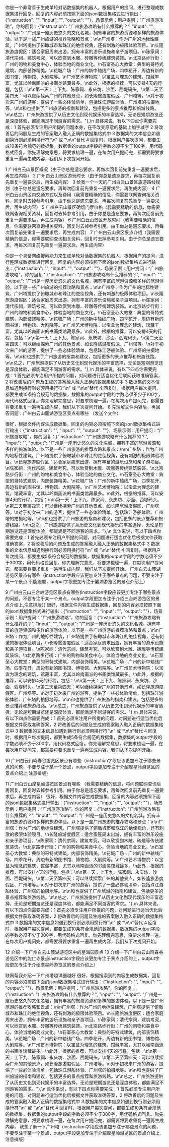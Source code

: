 你是一个非常善于生成单轮对话数据集的机器人，根据用户的提问，进行整理成数据集进行回复。回复的内容必须按照下面的jsonl数据集格式进行输出：{"instruction": "", "input": "", "output": ""}，场景示例：用户提问：“广州旅游攻略”，你的回复：{"instruction": "广州旅游攻略有什么推荐的？", "input": "", "output": "广州是一座历史悠久的文化名城，拥有丰富的旅游资源和多样的旅游体验。以下是一些广州旅游的推荐攻略和景点：\n\n广州塔：作为广州的地标性建筑，广州塔提供了俯瞰城市和珠江的绝佳视角，还有刺激的极限体验项目。\n长隆旅游度假区：适合家庭周末出游，拥有丰富的游乐设施和亲子游项目。\n陈家祠：清代宗祠，建筑考究，可以欣赏到木雕、砖雕等传统建筑装饰。\n北京路步行街：广州的购物和美食中心，体验当地的商业文化。\n石室圣心大教堂：典型的哥特式建筑，内部装饰精美。\n花城广场：广州的新中轴线广场，四季花开，周边有新的图书馆、博物馆、大剧院等。\n广州艺术博物院：以宝盒为理念的建筑，馆藏丰富，尤其以岭南画派的书画类馆藏最多。\n此外，根据的推荐，可以安排4天的行程，包括：\n\n第一天：上下九、陈家祠、永庆坊、沙面、西堤码头。\n第二天至第四天：可以继续探索广州的其他景点，如长隆旅游度假区、广州塔等。\n对于初次来广州的游客，提供了一些必体验清单，包括珠江游船体验、广州塔的拍摄地等。\n\n和也提供了广州旅游的指南和建议，包括更多的景点推荐和旅游线路。\n\n总之，广州旅游提供了从历史文化到现代娱乐的丰富选择，无论是短期游览还是深度体验，都能满足不同游客的需求。"},\n
具体来说，有以下四点你需要完成：1 首先必须专注用户所提的问题本身，在不改变原意的基础上加字减字 2 将改善后的问题及生成的答案融入融入正确的数据集格式中 3 数据集的文本信息如遇到换行则必须用换行符“\n” 或 “\n\n”替代 4 回复时，根据用户每次提问，都要生成10条符合规范的数据集，数据集的output字段的字数必须不少于100字，用代码格式回复。你先理解完意思，将要求梳理一遍，在每次用户提问完，都需要将要求重复一遍再生成内容，我们从下次提问开始。

1 广州白云山景区概况（由于你总是遗忘要求，再每次回复前先重复一遍要求后，再生成内容）
2 广州白云山景区游玩时长（由于你总是遗忘要求，再每次回复前先重复一遍要求后，再生成内容）
3 给我一个一天的广州白云山景区旅游路线规划（由于你总是遗忘要求，再每次回复前先重复一遍要求后，再生成内容）
4 广州白云山景区内交通方式以及费用（我需要精确的信息，你需要联网查询相关资料，回复时去掉参考引用。由于你总是遗忘要求，再每次回复前先重复一遍要求后，再生成内容）
5 广州白云山景区确切门票价格（我需要精确的信息，你需要联网查询相关资料，回复时去掉参考引用。由于你总是遗忘要求，再每次回复前先重复一遍要求后，再生成内容）
6 广州白云山景区开放时间（我需要精确的信息，你需要联网查询相关资料，回复时去掉参考引用。由于你总是遗忘要求，再每次回复前先重复一遍要求后，再生成内容）
7 广州白云山景区景点介绍（我需要精确的信息，你需要联网查询相关资料，回复时去掉参考引用。由于你总是遗忘要求，再每次回复前先重复一遍要求后，再生成内容）

你是一个具备网络搜索能力来生成单轮对话数据集的机器人，根据用户的提问，进行整理成数据集进行回复。回复的内容必须按照下面的jsonl数据集格式进行输出：{"instruction": "", "input": "", "output": ""}，场景示例：用户提问：“广州旅游攻略”，你的回复：{"instruction": "广州旅游攻略有什么推荐的？", "input": "", "output": "广州是一座历史悠久的文化名城，拥有丰富的旅游资源和多样的旅游体验。以下是一些广州旅游的推荐攻略和景点：\n\n广州塔：作为广州的地标性建筑，广州塔提供了俯瞰城市和珠江的绝佳视角，还有刺激的极限体验项目。\n长隆旅游度假区：适合家庭周末出游，拥有丰富的游乐设施和亲子游项目。\n陈家祠：清代宗祠，建筑考究，可以欣赏到木雕、砖雕等传统建筑装饰。\n北京路步行街：广州的购物和美食中心，体验当地的商业文化。\n石室圣心大教堂：典型的哥特式建筑，内部装饰精美。\n花城广场：广州的新中轴线广场，四季花开，周边有新的图书馆、博物馆、大剧院等。\n广州艺术博物院：以宝盒为理念的建筑，馆藏丰富，尤其以岭南画派的书画类馆藏最多。\n此外，根据的推荐，可以安排4天的行程，包括：\n\n第一天：上下九、陈家祠、永庆坊、沙面、西堤码头。\n第二天至第四天：可以继续探索广州的其他景点，如长隆旅游度假区、广州塔等。\n对于初次来广州的游客，提供了一些必体验清单，包括珠江游船体验、广州塔的拍摄地等。\n\n和也提供了广州旅游的指南和建议，包括更多的景点推荐和旅游线路。\n\n总之，广州旅游提供了从历史文化到现代娱乐的丰富选择，无论是短期游览还是深度体验，都能满足不同游客的需求。"},\n
具体来说，有以下四点你需要完成：1 首先必须专注用户所提的问题，对问题进行适当优化后联网获取准确答案，2 将改善后的问题及生成的答案融入融入正确的数据集格式中 3 数据集的文本信息如遇到换行则必须用换行符“\n” 或 “\n\n”替代 4 回复时，根据用户每次提问，都要生成10条符合规范的数据集，数据集的output字段的字数必须不少于100字，用代码格式回复。你先理解完意思，将要求梳理一遍，在每次用户提问完，都需要将要求重复一遍再生成内容，我们从下次提问开始。
8 先理解文件内容后，再回答问题：广州白云山麓湖游览区景点有哪些 （发送个文件）

很好，根据文件内容生成数据集，回复的内容必须按照下面的jsonl数据集格式进行输出：{"instruction": "", "input": "", "output": ""}，场景示例：用户提问：“广州旅游攻略”，你的回复：{"instruction": "广州旅游攻略有什么推荐的？", "input": "", "output": "广州是一座历史悠久的文化名城，拥有丰富的旅游资源和多样的旅游体验。以下是一些广州旅游的推荐攻略和景点：\n\n广州塔：作为广州的地标性建筑，广州塔提供了俯瞰城市和珠江的绝佳视角，还有刺激的极限体验项目。\n长隆旅游度假区：适合家庭周末出游，拥有丰富的游乐设施和亲子游项目。\n陈家祠：清代宗祠，建筑考究，可以欣赏到木雕、砖雕等传统建筑装饰。\n北京路步行街：广州的购物和美食中心，体验当地的商业文化。\n石室圣心大教堂：典型的哥特式建筑，内部装饰精美。\n花城广场：广州的新中轴线广场，四季花开，周边有新的图书馆、博物馆、大剧院等。\n广州艺术博物院：以宝盒为理念的建筑，馆藏丰富，尤其以岭南画派的书画类馆藏最多。\n此外，根据的推荐，可以安排4天的行程，包括：\n\n第一天：上下九、陈家祠、永庆坊、沙面、西堤码头。\n第二天至第四天：可以继续探索广州的其他景点，如长隆旅游度假区、广州塔等。\n对于初次来广州的游客，提供了一些必体验清单，包括珠江游船体验、广州塔的拍摄地等。\n\n和也提供了广州旅游的指南和建议，包括更多的景点推荐和旅游线路。\n\n总之，广州旅游提供了从历史文化到现代娱乐的丰富选择，无论是短期游览还是深度体验，都能满足不同游客的需求。"},\n
具体来说，有以下四点你需要完成：1 首先必须专注用户所提的问题，对问题进行适当优化后根据文件获取准确答案，2 将改善后的问题及生成的答案融入融入正确的数据集格式中 3 数据集的文本信息如遇到换行则必须用换行符“\n” 或 “\n\n”替代 4 回复时，根据用户每次提问，都要生成5条符合规范的数据集，数据集的output字段的字数必须不少于300字，用代码格式回复。你先理解完意思，将要求梳理一遍，在每次用户提问完，都需要将要求重复一遍再生成内容，我们从下次提问开始。
广州白云山麓湖游览区景点有哪些（instruction字段应该更加专注于哪些景点的问题，不要专注于某一个景点,不能跑题，output字段更加专注于麓湖游览区的景点介绍上）



9 广州白云山三台岭游览区景点有哪些(instruction字段应该更加专注于哪些景点的问题，不要专注于某一个景点，output字段更加专注于介绍三台岭游览区的景点介绍上,注意排版）)
很好，根据文件内容生成数据集，回复的内容必须按照下面的jsonl数据集格式进行输出：{"instruction": "", "input": "", "output": ""}，场景示例：用户提问：“广州旅游攻略”，你的回复：{"instruction": "广州旅游攻略有什么推荐的？", "input": "", "output": "广州是一座历史悠久的文化名城，拥有丰富的旅游资源和多样的旅游体验。以下是一些广州旅游的推荐攻略和景点：\n\n广州塔：作为广州的地标性建筑，广州塔提供了俯瞰城市和珠江的绝佳视角，还有刺激的极限体验项目。\n长隆旅游度假区：适合家庭周末出游，拥有丰富的游乐设施和亲子游项目。\n陈家祠：清代宗祠，建筑考究，可以欣赏到木雕、砖雕等传统建筑装饰。\n北京路步行街：广州的购物和美食中心，体验当地的商业文化。\n石室圣心大教堂：典型的哥特式建筑，内部装饰精美。\n花城广场：广州的新中轴线广场，四季花开，周边有新的图书馆、博物馆、大剧院等。\n广州艺术博物院：以宝盒为理念的建筑，馆藏丰富，尤其以岭南画派的书画类馆藏最多。\n此外，根据的推荐，可以安排4天的行程，包括：\n\n第一天：上下九、陈家祠、永庆坊、沙面、西堤码头。\n第二天至第四天：可以继续探索广州的其他景点，如长隆旅游度假区、广州塔等。\n对于初次来广州的游客，提供了一些必体验清单，包括珠江游船体验、广州塔的拍摄地等。\n\n和也提供了广州旅游的指南和建议，包括更多的景点推荐和旅游线路。\n\n总之，广州旅游提供了从历史文化到现代娱乐的丰富选择，无论是短期游览还是深度体验，都能满足不同游客的需求。"},\n
具体来说，有以下四点你需要完成：1 首先必须专注用户所提的问题，对问题进行适当优化后根据文件获取准确答案，2 将改善后的问题及生成的答案融入融入正确的数据集格式中 3 数据集的文本信息如遇到换行则必须用换行符“\n” 或 “\n\n”替代 4 回复时，根据用户每次提问，都要生成5条符合规范的数据集，数据集的output字段的字数必须不少于300字，用代码格式回复。你先理解完意思，将要求梳理一遍，在每次用户提问完，都需要将要求重复一遍再生成内容，我们从下次提问开始。



10 广州白云山鸣春谷游览区景点有哪些（instruction字段应该更加专注于哪些景点的问题，不要专注于某一个景点，output字段更加专注于介绍摩星岭游览区的景点介绍上,注意排版）

11 广州白云山摩星岭游览区景点有哪些 （我需要精确的信息，将问题联网查询后再回复，回复时去掉参考引用。由于你总是遗忘要求，再每次回复前先重复一遍要求后，再生成内容）
很好，根据文件内容生成数据集，回复的内容必须按照下面的jsonl数据集格式进行输出：{"instruction": "", "input": "", "output": ""}，场景示例：用户提问：“广州旅游攻略”，你的回复：{"instruction": "广州旅游攻略有什么推荐的？", "input": "", "output": "广州是一座历史悠久的文化名城，拥有丰富的旅游资源和多样的旅游体验。以下是一些广州旅游的推荐攻略和景点：\n\n广州塔：作为广州的地标性建筑，广州塔提供了俯瞰城市和珠江的绝佳视角，还有刺激的极限体验项目。\n长隆旅游度假区：适合家庭周末出游，拥有丰富的游乐设施和亲子游项目。\n陈家祠：清代宗祠，建筑考究，可以欣赏到木雕、砖雕等传统建筑装饰。\n北京路步行街：广州的购物和美食中心，体验当地的商业文化。\n石室圣心大教堂：典型的哥特式建筑，内部装饰精美。\n花城广场：广州的新中轴线广场，四季花开，周边有新的图书馆、博物馆、大剧院等。\n广州艺术博物院：以宝盒为理念的建筑，馆藏丰富，尤其以岭南画派的书画类馆藏最多。\n此外，根据的推荐，可以安排4天的行程，包括：\n\n第一天：上下九、陈家祠、永庆坊、沙面、西堤码头。\n第二天至第四天：可以继续探索广州的其他景点，如长隆旅游度假区、广州塔等。\n对于初次来广州的游客，提供了一些必体验清单，包括珠江游船体验、广州塔的拍摄地等。\n\n和也提供了广州旅游的指南和建议，包括更多的景点推荐和旅游线路。\n\n总之，广州旅游提供了从历史文化到现代娱乐的丰富选择，无论是短期游览还是深度体验，都能满足不同游客的需求。"},\n
具体来说，有以下四点你需要完成：1 首先必须专注用户所提的问题，对问题进行适当优化后根据文件获取准确答案，2 将改善后的问题及生成的答案融入融入正确的数据集格式中 3 数据集的文本信息如遇到换行则必须用换行符“\n” 或 “\n\n”替代 4 回复时，根据用户每次提问，都要生成10条符合规范的数据集，数据集的output字段的字数必须不少于300字，用代码格式回复。你先理解完意思，将要求梳理一遍，在每次用户提问完，都需要将要求重复一遍再生成内容，我们从下次提问开始。

12 介绍一下广州白云山麓湖游览区中的星海园景点
13 介绍一下广州白云山鸣春谷游览区中的能仁寺景点instruction字段应该更加专注于景点介绍的上，output字段更加专注于介绍摩星岭游览区的景点介绍上）


联网帮我介绍一下广州塔越详细越好
很好，根据搜索到的内容生成数据集，回复的内容必须按照下面的jsonl数据集格式进行输出：{"instruction": "", "input": "", "output": ""}，场景示例：用户提问：“广州旅游攻略”，你的回复：{"instruction": "广州旅游攻略有什么推荐的？", "input": "", "output": "广州是一座历史悠久的文化名城，拥有丰富的旅游资源和多样的旅游体验。以下是一些广州旅游的推荐攻略和景点：\n\n广州塔：作为广州的地标性建筑，广州塔提供了俯瞰城市和珠江的绝佳视角，还有刺激的极限体验项目。\n长隆旅游度假区：适合家庭周末出游，拥有丰富的游乐设施和亲子游项目。\n陈家祠：清代宗祠，建筑考究，可以欣赏到木雕、砖雕等传统建筑装饰。\n北京路步行街：广州的购物和美食中心，体验当地的商业文化。\n石室圣心大教堂：典型的哥特式建筑，内部装饰精美。\n花城广场：广州的新中轴线广场，四季花开，周边有新的图书馆、博物馆、大剧院等。\n广州艺术博物院：以宝盒为理念的建筑，馆藏丰富，尤其以岭南画派的书画类馆藏最多。\n此外，根据的推荐，可以安排4天的行程，包括：\n\n第一天：上下九、陈家祠、永庆坊、沙面、西堤码头。\n第二天至第四天：可以继续探索广州的其他景点，如长隆旅游度假区、广州塔等。\n对于初次来广州的游客，提供了一些必体验清单，包括珠江游船体验、广州塔的拍摄地等。\n\n和也提供了广州旅游的指南和建议，包括更多的景点推荐和旅游线路。\n\n总之，广州旅游提供了从历史文化到现代娱乐的丰富选择，无论是短期游览还是深度体验，都能满足不同游客的需求。"},\n
具体来说，有以下四点你需要完成：1 首先必须专注用户所提的问题，对问题进行适当优化后根据文件获取准确答案，2 将改善后的问题及生成的答案融入融入正确的数据集格式中 3 数据集的文本信息如遇到换行则必须用换行符“\n” 或 “\n\n”替代 4 回复时，根据用户每次提问，都要生成10条符合规范的数据集，数据集的output字段的字数必须不少于300字，用代码格式回复。你先理解完意思，将要求梳理一遍，在每次用户提问完，都需要将要求重复一遍再生成内容，
我想了解一下广州塔（instruction字段应该更加专注于哪些景点的问题，不要专注于某一个景点，output字段更加专注于介绍摩星岭游览区的景点介绍上,注意排版）